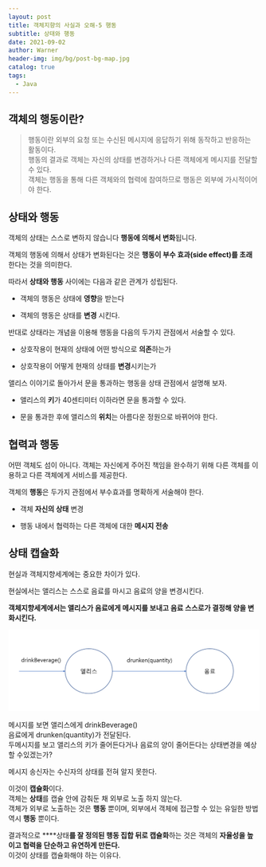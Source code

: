 ```yaml
---
layout: post
title: 객체지향의 사실과 오해-5 행동
subtitle: 상태와 행동
date: 2021-09-02
author: Warner
header-img: img/bg/post-bg-map.jpg
catalog: true
tags:
  - Java
---
```


## 객체의 행동이란?

> 행동이란 외부의 요청 또는 수신된 메시지에 응답하기 위해 동작하고 반응하는 활동이다.\
> 행동의 결과로 객체는 자신의 상태를 변경하거나 다른 객체에게 메시지를 전달할 수 있다.\
> 객체는 행동을 통해 다른 객체와의 협력에 참여하므로 행동은 외부에 가시적이어야 한다.


## 상태와 행동
객체의 상태는 스스로 변하지 않습니다 **행동에 의해서 변화**됩니다.

객체의 행동에 의해서 상태가 변화된다는 것은 **행동이 부수 효과(side effect)를 초래** 한다는 것을 의미한다.

따라서 **상태와 행동** 사이에는 다음과 같은 관계가 성립된다.

- 객체의 행동은 상태에 **영향**을 받는다

- 객체의 행동은 상태를 **변경** 시킨다.


반대로 상태라는 개념을 이용해 행동을 다음의 두가지 관점에서 서술할 수 있다.

- 상호작용이 현재의 상태에 어떤 방식으로 **의존**하는가

- 상호작용이 어떻게 현재의 상태를 **변경**시키는가


앨리스 이야기로 돌아가서 문을 통과하는 행동을 상태 관점에서 설명해 보자.

- 앨리스의 **키**가 40센티미터 이하라면 문을 통과할 수 있다.

- 문을 통과한 후에 앨리스의 **위치**는 아름다운 정원으로 바뀌어야 한다.


## 협력과 행동

어떤 객체도 섬이 아니다. 객체는 자신에게 주어진 책임을 완수하기 위해 다른 객체를 이용하고 다른 객체에게 서비스를 제공한다.


객체의 **행동**은 두가지 관점에서 부수효과를 명확하게 서술해야 한다.

- 객체 **자신의 상태** 변경

- 행동 내에서 협력하는 다른 객체에 대한 **메시지 전송**


## 상태 캡슐화
현실과 객체지향세계에는 중요한 차이가 있다.

현실에서는 앨리스는 스스로 음료를 마시고 음료의 양을 변경시킨다.

**객체지향세계에서는 앨리스가 음료에게 메시지를 보내고 음료 스스로가 결정해 양을 변화시킨다.** 

![object5.PNG](/img/post/2021-09-02/object5.PNG)

메시지를 보면 앨리스에게 drinkBeverage() \
음료에게 drunken(quantity)가 전달된다.\
두메시지를 보고 앨리스의 키가 줄어든다거나 음료의 양이 줄어든다는 상태변경을 예상할 수있겠는가?

메시지 송신자는 수신자의 상태를 전혀 알지 못한다.

이것이 **캡슐화**이다.\
객체는 **상태**를 캡슐 안에 감춰둔 채 외부로 노출 하지 않는다.\
객체가 외부로 노출하는 것은 **행동** 뿐이며, 외부에서 객체에 접근할 수 있는 유일한 방법 역시 **행동** 뿐이다.

결과적으로 ****상태**를 잘 정의된 행동 집합 뒤로 캡슐화**하는 것은 객체의 **자율성을 높이고 협력을 단순하고 유연하게 만든다.** \
이것이 상태를 캡슐화해야 하는 이유다.